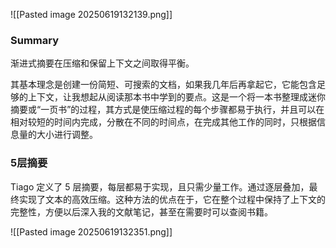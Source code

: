 ![[Pasted image 20250619132139.png]]

### Summary

渐进式摘要在压缩和保留上下文之间取得平衡。

其基本理念是创建一份简短、可搜索的文档，如果我几年后再拿起它，它能包含足够的上下文，让我想起从阅读那本书中学到的要点。这是一个将一本书整理成迷你摘要或“一页书”的过程，其方式是使压缩过程的每个步骤都易于执行，并且可以在相对较短的时间内完成，分散在不同的时间点，在完成其他工作的同时，只根据信息量的大小进行调整。


### 5层摘要
Tiago 定义了 5 层摘要，每层都易于实现，且只需少量工作。通过逐层叠加，最终实现了文本的高效压缩。这种方法的优点在于，它在整个过程中保持了上下文的完整性，方便以后深入我的文献笔记，甚至在需要时可以查阅书籍。

![[Pasted image 20250619132351.png]]



